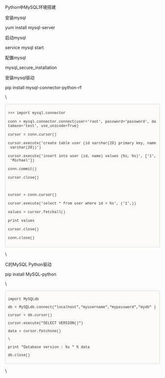 Python中MySQL环境搭建
<div>

<div>

安装mysql

</div>

<div>

yum install mysql-server

</div>

<div>

启动mysql

</div>

<div>

service mysql start

</div>

<div>

配置mysql

</div>

<div>

mysql\_secure\_installation

</div>

<div>

安装mysql驱动

</div>

<div>

pip install mysql-connector-python-rf

</div>

<div>

\

</div>

<div
style="box-sizing: border-box; padding: 8px; border-top-left-radius: 4px; border-top-right-radius: 4px; border-bottom-right-radius: 4px; border-bottom-left-radius: 4px; background-color: rgb(251, 250, 248); border: 1px solid rgba(0, 0, 0, 0.148438);">

<div>

<span style="font-size: 12px;"><span
style="font-family: Monaco, Menlo, Consolas, 'Courier New', monospace;"><span
style="color: rgb(51, 51, 51);">&gt;&gt;&gt; import mysql.connector</span></span></span>

</div>

<div>

<span style="font-size: 12px;"><span
style="font-family: Monaco, Menlo, Consolas, 'Courier New', monospace;"><span
style="color: rgb(51, 51, 51);">conn = mysql.connector.connect(user='root', password='password', database='test', use\_unicode=True)</span></span></span>

</div>

<div>

<span style="font-size: 12px;"><span
style="font-family: Monaco, Menlo, Consolas, 'Courier New', monospace;"><span
style="color: rgb(51, 51, 51);">cursor = conn.cursor()</span></span></span>

</div>

<div>

<span style="font-size: 12px;"><span
style="font-family: Monaco, Menlo, Consolas, 'Courier New', monospace;"><span
style="color: rgb(51, 51, 51);">cursor.execute('create table user (id varchar(20) primary key, name varchar(20))')</span></span></span>

</div>

<div>

<span style="font-size: 12px;"><span
style="font-family: Monaco, Menlo, Consolas, 'Courier New', monospace;"><span
style="color: rgb(51, 51, 51);">cursor.execute('insert into user (id, name) values (%s, %s)', \['1', 'Michael'\])</span></span></span>

</div>

<div>

<span style="font-size: 12px;"><span
style="font-family: Monaco, Menlo, Consolas, 'Courier New', monospace;"><span
style="color: rgb(51, 51, 51);">conn.commit()</span></span></span>

</div>

<div>

<span style="font-size: 12px;"><span
style="font-family: Monaco, Menlo, Consolas, 'Courier New', monospace;"><span
style="color: rgb(51, 51, 51);">cursor.close()</span></span></span>

</div>

<div>

<span style="font-size: 12px;"><span
style="font-family: Monaco, Menlo, Consolas, 'Courier New', monospace;"><span
style="color: rgb(51, 51, 51);">\
</span></span></span>

</div>

<div>

<span style="font-size: 12px;"><span
style="font-family: Monaco, Menlo, Consolas, 'Courier New', monospace;"><span
style="color: rgb(51, 51, 51);">cursor = conn.cursor()</span></span></span>

</div>

<div>

<span style="font-size: 12px;"><span
style="font-family: Monaco, Menlo, Consolas, 'Courier New', monospace;"><span
style="color: rgb(51, 51, 51);">cursor.execute('select \* from user where id = %s', ('1',))</span></span></span>

</div>

<div>

<span style="font-size: 12px;"><span
style="font-family: Monaco, Menlo, Consolas, 'Courier New', monospace;"><span
style="color: rgb(51, 51, 51);">values = cursor.fetchall()</span></span></span>

</div>

<div>

<span style="font-size: 12px;"><span
style="font-family: Monaco, Menlo, Consolas, 'Courier New', monospace;"><span
style="color: rgb(51, 51, 51);">print values</span></span></span>

</div>

<div>

<span style="font-size: 12px;"><span
style="font-family: Monaco, Menlo, Consolas, 'Courier New', monospace;"><span
style="color: rgb(51, 51, 51);">cursor.close()</span></span></span>

</div>

<div>

<span style="font-size: 12px;"><span
style="font-family: Monaco, Menlo, Consolas, 'Courier New', monospace;"><span
style="color: rgb(51, 51, 51);">conn.close()</span></span></span>

</div>

</div>

<div>

\

</div>

<div>

C的MySQL Python驱动

</div>

<div>

pip install MySQL-python

</div>

<div>

\

</div>

<div
style="-en-codeblock: true; box-sizing: border-box; padding: 8px; font-family: Monaco, Menlo, Consolas, &quot;Courier New&quot;, monospace; font-size: 12px; color: rgb(51, 51, 51); border-top-left-radius: 4px; border-top-right-radius: 4px; border-bottom-right-radius: 4px; border-bottom-left-radius: 4px; background-color: rgb(251, 250, 248); border: 1px solid rgba(0, 0, 0, 0.14902); background-position: initial initial; background-repeat: initial initial;">

<div>

import MySQLdb

</div>

<div>

db = MySQLdb.connect("localhost","myusername","mypassword","mydb" )

</div>

<div>

cursor = db.cursor()

</div>

<div>

cursor.execute("SELECT VERSION()")

</div>

<div>

data = cursor.fetchone()

</div>

<div>

\

</div>

<div>

print "Database version : %s " % data

</div>

<div>

db.close()

</div>

</div>

<div>

\

</div>

</div>
